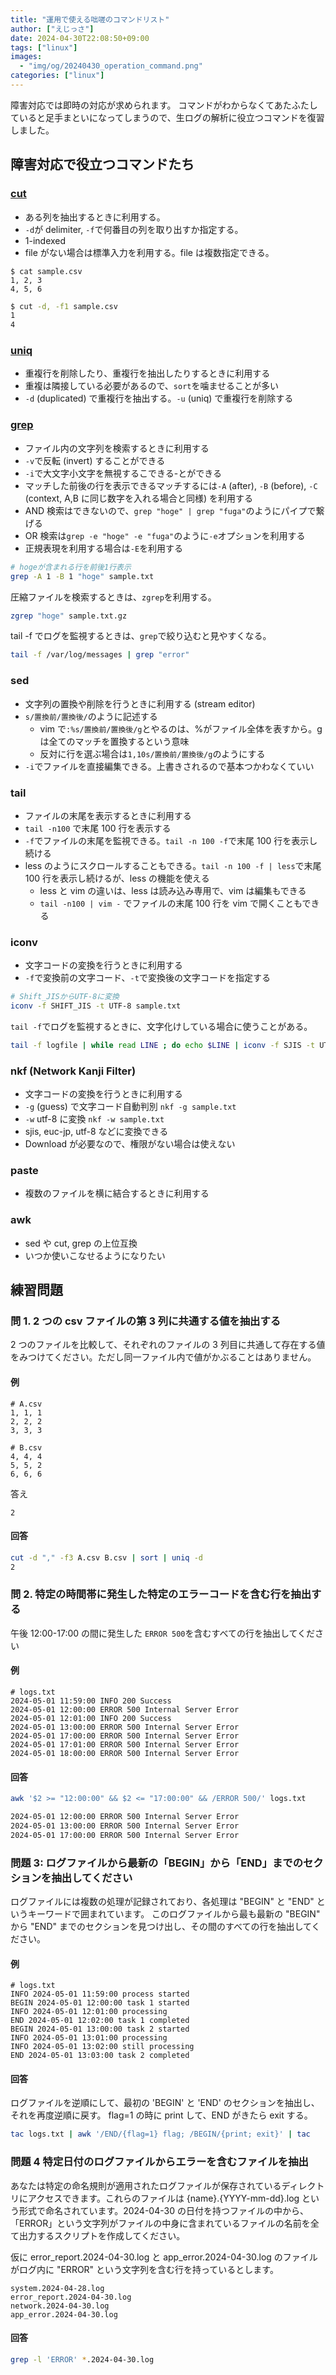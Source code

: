 ```yaml
---
title: "運用で使える咄嗟のコマンドリスト"
author: ["えじっさ"]
date: 2024-04-30T22:08:50+09:00
tags: ["linux"]
images:
  - "img/og/20240430_operation_command.png"
categories: ["linux"]
---
```


障害対応では即時の対応が求められます。
コマンドがわからなくてあたふたしていると足手まといになってしまうので、生ログの解析に役立つコマンドを復習しました。

## 障害対応で役立つコマンドたち

### [cut](https://www.ibm.com/docs/ja/aix/7.1?topic=c-cut-command)

- ある列を抽出するときに利用する。
- `-d`が delimiter, `-f`で何番目の列を取り出すか指定する。
- 1-indexed
- file がない場合は標準入力を利用する。file は複数指定できる。

```csv
$ cat sample.csv
1, 2, 3
4, 5, 6
```

```bash
$ cut -d, -f1 sample.csv
1
4
```

### [uniq](https://www.ibm.com/docs/ja/aix/7.1?topic=u-uniq-command)

- 重複行を削除したり、重複行を抽出したりするときに利用する
- 重複は隣接している必要があるので、`sort`を噛ませることが多い
- `-d` (duplicated) で重複行を抽出する。`-u` (uniq) で重複行を削除する

### [grep](https://www.ibm.com/docs/ja/aix/7.1?topic=g-grep-command)

- ファイル内の文字列を検索するときに利用する
- `-v`で反転 (invert) することができる
- `-i`で大文字小文字を無視するこできる-とができる
- マッチした前後の行を表示できるマッチするには`-A` (after), `-B` (before), `-C` (context, A,B に同じ数字を入れる場合と同様) を利用する
- AND 検索はできないので、`grep "hoge" | grep "fuga"`のようにパイプで繋げる
- OR 検索は`grep -e "hoge" -e "fuga"`のように`-e`オプションを利用する
- 正規表現を利用する場合は`-E`を利用する

```bash
# hogeが含まれる行を前後1行表示
grep -A 1 -B 1 "hoge" sample.txt
```

圧縮ファイルを検索するときは、`zgrep`を利用する。

```bash
zgrep "hoge" sample.txt.gz
```

tail -f でログを監視するときは、`grep`で絞り込むと見やすくなる。

```bash
tail -f /var/log/messages | grep "error"
```

### sed

- 文字列の置換や削除を行うときに利用する (stream editor)
- `s/置換前/置換後/`のように記述する
  - vim で`:%s/置換前/置換後/g`とやるのは、%がファイル全体を表すから。g は全てのマッチを置換するという意味
  - 反対に行を選ぶ場合は`1,10s/置換前/置換後/g`のようにする
- `-i`でファイルを直接編集できる。上書きされるので基本つかわなくていい

### tail

- ファイルの末尾を表示するときに利用する
- `tail -n100` で末尾 100 行を表示する
- `-f`でファイルの末尾を監視できる。`tail -n 100 -f`で末尾 100 行を表示し続ける
- less のようにスクロールすることもできる。`tail -n 100 -f | less`で末尾 100 行を表示し続けるが、less の機能を使える
  - less と vim の違いは、less は読み込み専用で、vim は編集もできる
  - `tail -n100 | vim -` でファイルの末尾 100 行を vim で開くこともできる

### iconv

- 文字コードの変換を行うときに利用する
- `-f`で変換前の文字コード、`-t`で変換後の文字コードを指定する

```bash
# Shift_JISからUTF-8に変換
iconv -f SHIFT_JIS -t UTF-8 sample.txt
```

`tail -f`でログを監視するときに、文字化けしている場合に使うことがある。

```bash
tail -f logfile | while read LINE ; do echo $LINE | iconv -f SJIS -t UTF-8 ; done
```

### nkf (Network Kanji Filter)

- 文字コードの変換を行うときに利用する
- `-g` (guess) で文字コード自動判別 `nkf -g sample.txt`
- `-w` utf-8 に変換 `nkf -w sample.txt`
- sjis, euc-jp, utf-8 などに変換できる
- Download が必要なので、権限がない場合は使えない

### paste

- 複数のファイルを横に結合するときに利用する

### awk

- sed や cut, grep の上位互換
- いつか使いこなせるようになりたい

## 練習問題

### 問 1. 2 つの csv ファイルの第 3 列に共通する値を抽出する

2 つのファイルを比較して、それぞれのファイルの 3 列目に共通して存在する値をみつけてください。ただし同一ファイル内で値がかぶることはありません。

#### 例

```
# A.csv
1, 1, 1
2, 2, 2
3, 3, 3
```

```
# B.csv
4, 4, 4
5, 5, 2
6, 6, 6
```

答え

```
2
```

#### 回答

```bash
cut -d "," -f3 A.csv B.csv | sort | uniq -d
2
```

### 問 2. 特定の時間帯に発生した特定のエラーコードを含む行を抽出する

午後 12:00-17:00 の間に発生した `ERROR 500`を含むすべての行を抽出してください

#### 例

```
# logs.txt
2024-05-01 11:59:00 INFO 200 Success
2024-05-01 12:00:00 ERROR 500 Internal Server Error
2024-05-01 12:01:00 INFO 200 Success
2024-05-01 13:00:00 ERROR 500 Internal Server Error
2024-05-01 17:00:00 ERROR 500 Internal Server Error
2024-05-01 17:01:00 ERROR 500 Internal Server Error
2024-05-01 18:00:00 ERROR 500 Internal Server Error
```

#### 回答

```bash
awk '$2 >= "12:00:00" && $2 <= "17:00:00" && /ERROR 500/' logs.txt

2024-05-01 12:00:00 ERROR 500 Internal Server Error
2024-05-01 13:00:00 ERROR 500 Internal Server Error
2024-05-01 17:00:00 ERROR 500 Internal Server Error
```

### 問題 3: ログファイルから最新の「BEGIN」から「END」までのセクションを抽出してください

ログファイルには複数の処理が記録されており、各処理は "BEGIN" と "END" というキーワードで囲まれています。
このログファイルから最も最新の "BEGIN" から "END" までのセクションを見つけ出し、その間のすべての行を抽出してください。

#### 例

```
# logs.txt
INFO 2024-05-01 11:59:00 process started
BEGIN 2024-05-01 12:00:00 task 1 started
INFO 2024-05-01 12:01:00 processing
END 2024-05-01 12:02:00 task 1 completed
BEGIN 2024-05-01 13:00:00 task 2 started
INFO 2024-05-01 13:01:00 processing
INFO 2024-05-01 13:02:00 still processing
END 2024-05-01 13:03:00 task 2 completed
```

#### 回答

ログファイルを逆順にして、最初の 'BEGIN' と 'END' のセクションを抽出し、それを再度逆順に戻す。
flag=1 の時に print して、END がきたら exit する。

```bash
tac logs.txt | awk '/END/{flag=1} flag; /BEGIN/{print; exit}' | tac
```

### 問題 4 特定日付のログファイルからエラーを含むファイルを抽出

あなたは特定の命名規則が適用されたログファイルが保存されているディレクトリにアクセスできます。これらのファイルは {name}.{YYYY-mm-dd}.log という形式で命名されています。2024-04-30 の日付を持つファイルの中から、「ERROR」という文字列がファイルの中身に含まれているファイルの名前を全て出力するスクリプトを作成してください。

仮に error_report.2024-04-30.log と app_error.2024-04-30.log のファイルがログ内に "ERROR" という文字列を含む行を持っているとします。

```
system.2024-04-28.log
error_report.2024-04-30.log
network.2024-04-30.log
app_error.2024-04-30.log
```

#### 回答

```bash
grep -l 'ERROR' *.2024-04-30.log

```
